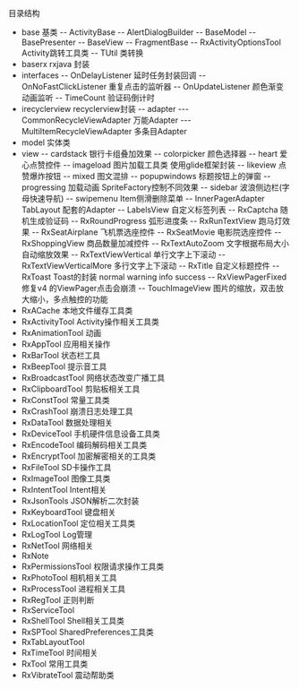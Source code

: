 目录结构
- base 基类
-- ActivityBase
-- AlertDialogBuilder
-- BaseModel
-- BasePresenter
-- BaseView
-- FragmentBase
-- RxActivityOptionsTool Activity跳转工具类
-- TUtil 类转换
- baserx rxjava 封装
- interfaces
-- OnDelayListener 延时任务封装回调
-- OnNoFastClickListener 重复点击的监听器
-- OnUpdateListener 颜色渐变动画监听
-- TimeCount 验证码倒计时
- irecyclerview  recyclerview封装
-- adapter
--- CommonRecycleViewAdapter 万能Adapter
--- MultiItemRecycleViewAdapter 多条目Adapter
- model 实体类
- view
-- cardstack 银行卡组叠加效果
-- colorpicker 颜色选择器
-- heart 爱心点赞控件
-- imageload 图片加载工具类 使用glide框架封装
-- likeview 点赞爆炸按钮
-- mixed 图文混排
-- popupwindows 标题按钮上的弹窗
-- progressing 加载动画 SpriteFactory控制不同效果
-- sidebar 波浪侧边栏(字母快速导航)
-- swipemenu Item侧滑删除菜单
-- InnerPagerAdapter  TabLayout 配套的Adapter
-- LabelsView 自定义标签列表
-- RxCaptcha 随机生成验证码
-- RxRoundProgress 弧形进度条
-- RxRunTextView 跑马灯效果
-- RxSeatAirplane 飞机票选座控件
-- RxSeatMovie 电影院选座控件
-- RxShoppingView 商品数量加减控件
-- RxTextAutoZoom 文字根据布局大小自动缩放效果
-- RxTextViewVertical 单行文字上下滚动
-- RxTextViewVerticalMore 多行文字上下滚动
-- RxTitle 自定义标题控件
-- RxToast Toast的封装 normal warning info success
-- RxViewPagerFixed  修复v4 的ViewPager点击会崩溃
-- TouchImageView 图片的缩放，双击放大缩小，多点触控的功能
- RxACache 本地文件缓存工具类
- RxActivityTool Activity操作相关工具类
- RxAnimationTool 动画
- RxAppTool 应用相关操作
- RxBarTool 状态栏工具
- RxBeepTool  提示音工具
- RxBroadcastTool 网络状态改变广播工具
- RxClipboardTool 剪贴板相关工具
- RxConstTool 常量工具类
- RxCrashTool 崩溃日志处理工具
- RxDataTool 数据处理相关
- RxDeviceTool 手机硬件信息设备工具类
- RxEncodeTool 编码解码相关工具类
- RxEncryptTool 加密解密相关的工具类
- RxFileTool SD卡操作工具
- RxImageTool 图像工具类
- RxIntentTool Intent相关
- RxJsonTools JSON解析二次封装
- RxKeyboardTool 键盘相关
- RxLocationTool 定位相关工具类
- RxLogTool Log管理
- RxNetTool 网络相关
- RxNote
- RxPermissionsTool 权限请求操作工具类
- RxPhotoTool 相机相关工具
- RxProcessTool 进程相关工具
- RxRegTool 正则判断
- RxServiceTool
- RxShellTool Shell相关工具类
- RxSPTool SharedPreferences工具类
- RxTabLayoutTool
- RxTimeTool 时间相关
- RxTool 常用工具类
- RxVibrateTool 震动帮助类
